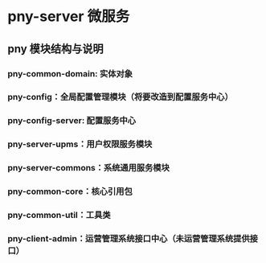 # pny-server 微服务
## pny 模块结构与说明
### pny-common-domain: 实体对象
### pny-config：全局配置管理模块（将要改造到配置服务中心）
### pny-config-server: 配置服务中心
### pny-server-upms：用户权限服务模块
### pny-server-commons：系统通用服务模块
### pny-common-core：核心引用包
### pny-common-util：工具类
### pny-client-admin：运营管理系统接口中心（未运营管理系统提供接口）


